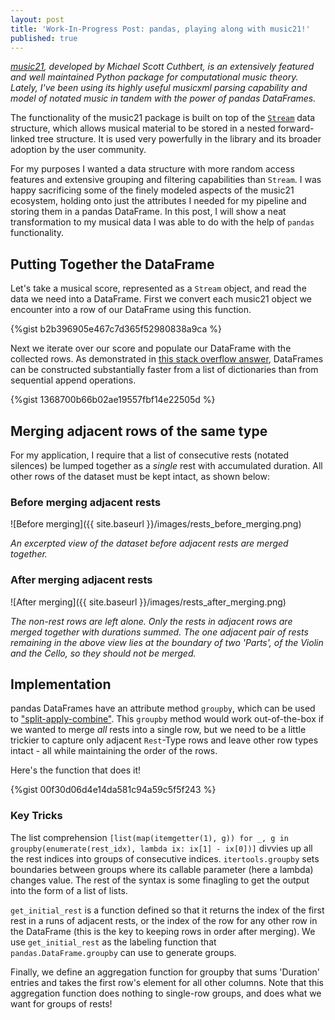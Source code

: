 ```yaml
---
layout: post
title: 'Work-In-Progress Post: pandas, playing along with music21!'
published: true
---
```

_[music21](http://web.mit.edu/music21/), developed by Michael Scott Cuthbert, is an extensively featured and well maintained Python package for computational music theory. Lately, I've been using its highly useful musicxml parsing capability and model of notated music in tandem with the power of pandas DataFrames._

The functionality of the music21 package is built on top of the [`Stream`](https://web.mit.edu/music21/doc/usersGuide/usersGuide_06_stream2.html) data structure, which allows musical material to be stored in a nested forward-linked tree structure. It is used very powerfully in the library and its broader adoption by the user community. 

For my purposes I wanted a data structure with more random access features and extensive grouping and filtering capabilities than `Stream`. I was happy sacrificing some of the finely modeled aspects of the music21 ecosystem, holding onto just the attributes I needed for my pipeline and storing them in a pandas DataFrame. In this post, I will show a neat transformation to my musical data I was able to do with the help of `pandas` functionality. 

## Putting Together the DataFrame

Let's take a musical score, represented as a `Stream` object, and read the data we need into a DataFrame. First we convert each music21 object we encounter into a row of our DataFrame using this function.

{%gist b2b396905e467c7d365f52980838a9ca %}

Next we iterate over our score and populate our DataFrame with the collected rows. As demonstrated in [this stack overflow answer](https://stackoverflow.com/a/47979665), DataFrames can be constructed substantially faster from a list of dictionaries than from sequential append operations. 

{%gist 1368700b66b02ae19557fbf14e22505d %}

## Merging adjacent rows of the same type

For my application, I require that a list of consecutive rests (notated silences) be lumped together as a _single_ rest with accumulated duration. All other rows of the dataset must be kept intact, as shown below:


### Before merging adjacent rests

![Before merging]({{ site.baseurl }}/images/rests_before_merging.png)

_An excerpted view of the dataset before adjacent rests are merged together._


### After merging adjacent rests

![After merging]({{ site.baseurl }}/images/rests_after_merging.png)

_The non-rest rows are left alone. Only the rests in adjacent rows are merged together with durations summed. The one adjacent pair of rests remaining in the above view lies at the boundary of two 'Parts', of the Violin and the Cello, so they should not be merged._

## Implementation

pandas DataFrames have an attribute method `groupby`, which can be used to ["split-apply-combine"](https://pandas.pydata.org/pandas-docs/stable/user_guide/groupby.html). This `groupby` method would work out-of-the-box if we wanted to merge _all_ rests into a single row, but we need to be a little trickier to capture only adjacent `Rest`-Type rows and leave other row types intact - all while maintaining the order of the rows.

Here's the function that does it!

{%gist 00f30d06d4e14da581c94a59c5f5f243 %}

### Key Tricks

The list comprehension `[list(map(itemgetter(1), g)) for _, g in groupby(enumerate(rest_idx), lambda ix: ix[1] - ix[0])]` divvies up all the rest indices into groups of consecutive indices. `itertools.groupby` sets boundaries between groups where its callable parameter (here a lambda) changes value. The rest of the syntax is some finagling to get the output into the form of a list of lists.

`get_initial_rest` is a function defined so that it returns the index of the first rest in a runs of adjacent rests, or the index of the row for any other row in the DataFrame (this is the key to keeping rows in order after merging). We use `get_initial_rest` as the labeling function that `pandas.DataFrame.groupby` can use to generate groups.

Finally, we define an aggregation function for groupby that sums 'Duration' entries and takes the first row's element for all other columns. Note that this aggregation function does nothing to single-row groups, and does what we want for groups of rests!

